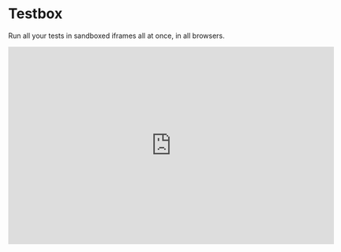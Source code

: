 Testbox
=======

Run all your tests in sandboxed iframes all at once, in all browsers.

<iframe frameborder="0" allowfullscreen width="660" height="400" src="http://play.codestre.am/embed/a9abf1c49680e0d65e828da71"></iframe>

